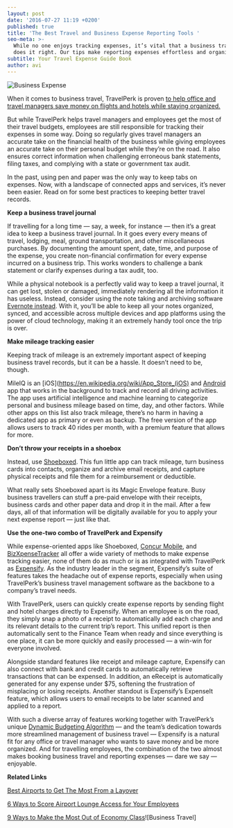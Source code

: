 ```yaml
---
layout: post
date: '2016-07-27 11:19 +0200'
published: true
title: 'The Best Travel and Business Expense Reporting Tools '
seo-meta: >-
  While no one enjoys tracking expenses, it’s vital that a business traveller
  does it right. Our tips make reporting expenses effortless and organized.
subtitle: Your Travel Expense Guide Book
author: avi
---
```

![Business Expense]({{site.baseurl}}/blog-media/ecfc13d0-82c7-44ff-8afa-67394ac9c162.png)


When it comes to business travel, TravelPerk is proven [to help office and travel managers save money on flights and hotels while staying organized.](http://travelperk.com/blog/15-minutes-with-GetYourGuide/)

But while TravelPerk helps travel managers and employees get the most of their travel budgets, employees are still responsible for tracking their expenses in some way. Doing so regularly gives travel managers an accurate take on the financial health of the business while giving employees an accurate take on their personal budget while they’re on the road. It also ensures correct information when challenging erroneous bank statements, filing taxes, and complying with a state or government tax audit. 

In the past, using pen and paper was the only way to keep tabs on expenses. Now, with a landscape of connected apps and services, it’s never been easier. Read on for some best practices to keeping better travel records. 

**Keep a business travel journal**

If travelling for a long time — say, a week, for instance — then it’s a great idea to keep a business travel journal. In it goes every every means of travel, lodging, meal, ground transportation, and other miscellaneous purchases. By documenting the amount spent, date, time, and purpose of the expense, you create non-financial confirmation for every expense incurred on a business trip. This works wonders to challenge a bank statement or clarify expenses during a tax audit, too. 

While a physical notebook is a perfectly valid way to keep a travel journal, it can get lost, stolen or damaged, immediately rendering all the information it has useless. Instead, consider using the note taking and archiving software [Evernote instead](https://evernote.com/). With it, you’ll be able to keep all your notes organized, synced, and accessible across multiple devices and app platforms using the power of cloud technology, making it an extremely handy tool once the trip is over. 

**Make mileage tracking easier**

Keeping track of mileage is an extremely important aspect of keeping business travel records, but it can be a hassle. It doesn’t need to be, though. 

MileIQ is an [iOS](https://en.wikipedia.org/wiki/App_Store_(iOS) and [Android](https://en.wikipedia.org/wiki/Google_Play) app that works in the background to track and record all driving activities. The app uses artificial intelligence and machine learning to categorize personal and business mileage based on time, day, and other factors. While other apps on this list also track mileage, there’s no harm in having a dedicated app as primary or even as backup. The free version of the app allows users to track 40 rides per month, with a premium feature that allows for more. 

**Don’t throw your receipts in a shoebox**

Instead, use [Shoeboxed](https://www.shoeboxed.com/). This fun little app can track mileage, turn business cards into contacts, organize and archive email receipts, and capture physical receipts and file them for a reimbursement or deductible. 

What really sets Shoeboxed apart is its Magic Envelope feature. Busy business travellers can stuff a pre-paid envelope with their receipts, business cards and other paper data and drop it in the mail. After a few days, all of that information will be digitally available for you to apply your next expense report — just like that. 

**Use the one-two combo of TravelPerk and Expensify**
 
While expense-oriented apps like Shoeboxed, [Concur Mobile](https://www.concur.com/en-us/app-center/listing/nADMZkPEqmh7lxe7AxNUjEZE/Concur-Mobile), and [BizXpenseTracker](https://itunes.apple.com/us/app/id353431586?mt=8) all offer a wide variety of methods to make expense tracking easier, none of them do as much or is as integrated with TravelPerk as [Expensify](http://help.expensify.com/mobile/). As the industry leader in the segment, Expensify’s suite of features takes the headache out of expense reports, especially when using TravelPerk’s business travel management software as the backbone to a company’s travel needs. 

With TravelPerk, users can quickly create expense reports by sending flight and hotel charges directly to Expensify. When an employee is on the road, they simply snap a photo of a receipt to automatically add each charge and its relevant details to the current trip’s report. This unified report is then automatically sent to the Finance Team when ready and since everything is one place, it can be more quickly and easily processed — a win-win for everyone involved.

Alongside standard features like receipt and mileage capture, Expensify can also connect with bank and credit cards to automatically retrieve transactions that can be expensed. In addition, an eReceipt is automatically generated for any expense under $75, softening the frustration of misplacing or losing receipts. Another standout is Expensify’s ExpenseIt feature, which allows users to email receipts to be later scanned and applied to a report. 

With such a diverse array of features working together with TravelPerk’s unique [Dynamic Budgeting Algorithm](http://travelperk.com/blog/how-static-travel-budgets-are-hurting-your-company/) — and the team’s dedication towards more streamlined management of business travel — Expensify is a natural fit for any office or travel manager who wants to save money and be more organized. And for travelling employees, the combination of the two almost makes booking business travel and reporting expenses — dare we say — enjoyable. 


**Related Links**

[Best Airports to Get The Most From a Layover](http://travelperk.com/blog/best-airports-to-get-the-most-from-a-layover/)

[6 Ways to Score Airport Lounge Access for Your Employees](http://travelperk.com/blog/9-ways-to-make-the-most-out-of-economy-class/)

[9 Ways to Make the Most Out of Economy Class](http://travelperk.com/blog/9-ways-to-make-the-most-out-of-economy-class/)![Business Travel]



<!-- Start of Leadin Embed -->
  <script type="text/javascript" src="//js.leadin.com/js/v1/2471398.js" id="LeadinEmbed-2471398" crossorigin="use-credentials" async defer></script>
<!-- End of Leadin Embed -->